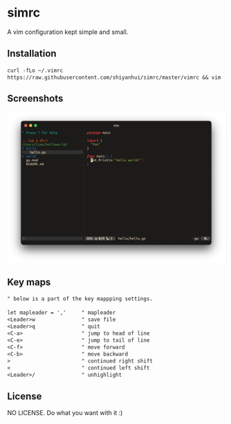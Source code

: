 # simrc

A vim configuration kept simple and small.

## Installation

```shell
curl -fLo ~/.vimrc https://raw.githubusercontent.com/shiyanhui/simrc/master/vimrc && vim
```

## Screenshots

<img src='https://raw.githubusercontent.com/shiyanhui/simrc/master/doc/screenshots/screenshot.png' width='600'>

## Key maps

```vim
" below is a part of the key mappping settings.

let mapleader = ','     " mapleader
<Leader>w               " save file
<Leader>q               " quit
<C-a>                   " jump to head of line
<C-e>                   " jump to tail of line
<C-f>                   " move forward
<C-b>                   " move backward
>                       " continued right shift
<                       " continued left shift
<Leader>/               " unhighlight
```

## License

NO LICENSE. Do what you want with it :)
